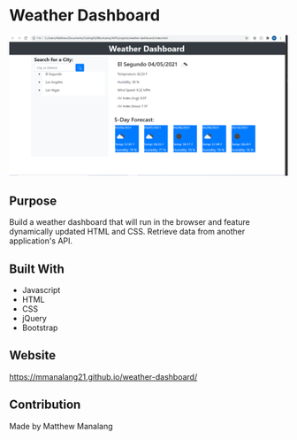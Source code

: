 # Weather Dashboard

<img src="./assets/images/weatherdashboard.png" alt="weatherdashboard">

## Purpose
Build a weather dashboard that will run in the browser and feature dynamically updated HTML and CSS. Retrieve data from another application's API.

## Built With
* Javascript
* HTML
* CSS
* jQuery
* Bootstrap

## Website
https://mmanalang21.github.io/weather-dashboard/

## Contribution
Made by Matthew Manalang
